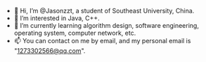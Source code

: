 - 👋 Hi, I’m @Jasonzzt, a student of Southeast University, China.
- 👀 I’m interested in Java, C++.
- 🌱 I’m currently learning algorithm design, software engineering, operating system, computer network, etc.
- 📫 You can contact on me by email, and my personal email is "1273302566@qq.com".

<!---
Jasonzzt/Jasonzzt is a ✨ special ✨ repository because its `README.md` (this file) appears on your GitHub profile.
You can click the Preview link to take a look at your changes.
--->
